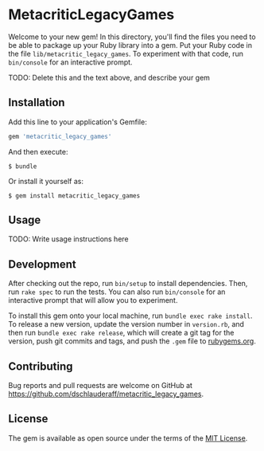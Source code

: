 # MetacriticLegacyGames

Welcome to your new gem! In this directory, you'll find the files you need to be able to package up your Ruby library into a gem. Put your Ruby code in the file `lib/metacritic_legacy_games`. To experiment with that code, run `bin/console` for an interactive prompt.

TODO: Delete this and the text above, and describe your gem

## Installation

Add this line to your application's Gemfile:

```ruby
gem 'metacritic_legacy_games'
```

And then execute:

    $ bundle

Or install it yourself as:

    $ gem install metacritic_legacy_games

## Usage

TODO: Write usage instructions here

## Development

After checking out the repo, run `bin/setup` to install dependencies. Then, run `rake spec` to run the tests. You can also run `bin/console` for an interactive prompt that will allow you to experiment.

To install this gem onto your local machine, run `bundle exec rake install`. To release a new version, update the version number in `version.rb`, and then run `bundle exec rake release`, which will create a git tag for the version, push git commits and tags, and push the `.gem` file to [rubygems.org](https://rubygems.org).

## Contributing

Bug reports and pull requests are welcome on GitHub at https://github.com/dschlauderaff/metacritic_legacy_games.


## License

The gem is available as open source under the terms of the [MIT License](http://opensource.org/licenses/MIT).

